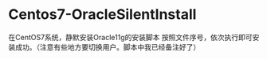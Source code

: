 # Centos7-OracleSilentInstall
在CentOS7系统，静默安装Oracle11g的安装脚本
按照文件序号，依次执行即可安装成功。（注意有些地方要切换用户。脚本中我已经备注好了）
